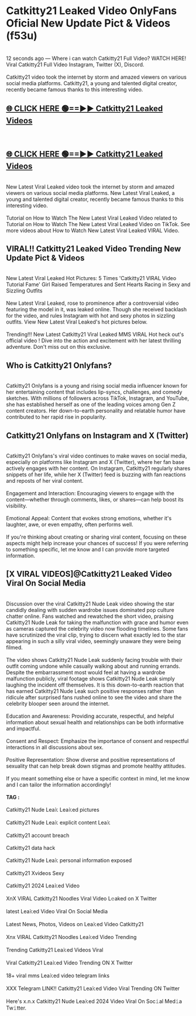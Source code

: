 # Catkitty21 Leaked Video OnlyFans Oficial New Update Pict & Videos (f53u)
<br>
12 seconds ago — Where i can watch Catkitty21 Full Video? WATCH HERE! Viral Catkitty21 Full Video Instagram, Twitter (X), Discord.
<br><br>
Catkitty21 video took the internet by storm and amazed viewers on various social media platforms. Catkitty21, a young and talented digital creator, recently became famous thanks to this interesting video.
<br>
<h2><a href="https://play.trustnlinepharmacy.us?title=Catkitty21">🌐 CLICK HERE 🟢==►► Catkitty21 Leaked Videos</a></h2>
<br>
<h2><a href="https://play.trustnlinepharmacy.us?title=Catkitty21">🌐 CLICK HERE 🟢==►► Catkitty21 Leaked Videos</a></h2>
<br>
New Latest Viral Leaked video took the internet by storm and amazed viewers on various social media platforms. New Latest Viral Leaked, a young and talented digital creator, recently became famous thanks to this interesting video.
<br><br>
Tutorial on How to Watch The New Latest Viral Leaked Video related to Tutorial on How to Watch The New Latest Viral Leaked Video on TikTok. See more videos about How to Watch New Latest Viral Leaked VIRAL Video.
<br>
<h2>VIRAL!! Catkitty21 Leaked Video Trending New Update Pict & Videos</h2>
<br>
New Latest Viral Leaked Hot Pictures: 5 Times 'Catkitty21 VIRAL Video Tutorial Fame' Girl Raised Temperatures and Sent Hearts Racing in Sexy and Sizzling Outfits
<br><br>
New Latest Viral Leaked, rose to prominence after a controversial video featuring the model in it, was leaked online. Though she received backlash for the video, and rules Instagram with hot and sexy photos in sizzling outfits. View New Latest Viral Leaked's hot pictures below.
<br><br>
Trending!!! New Latest Catkitty21 Viral Leaked MMS VIRAL Hot heck out's official video ! Dive into the action and excitement with her latest thrilling adventure. Don't miss out on this exclusive.
<br>
<h2>Who is Catkitty21 Onlyfans?</h2>
<br>
Catkitty21 Onlyfans is a young and rising social media influencer known for her entertaining content that includes lip-syncs, challenges, and comedy sketches. With millions of followers across TikTok, Instagram, and YouTube, she has established herself as one of the leading voices among Gen Z content creators. Her down-to-earth personality and relatable humor have contributed to her rapid rise in popularity.
<br>
<h2>Catkitty21 Onlyfans on Instagram and X (Twitter)</h2>
<br>
Catkitty21 Onlyfans's viral video continues to make waves on social media, especially on platforms like Instagram and X (Twitter), where her fan base actively engages with her content. On Instagram, Catkitty21 regularly shares snippets of her life, while her X (Twitter) feed is buzzing with fan reactions and reposts of her viral content.
<br><br>
Engagement and Interaction: Encouraging viewers to engage with the content—whether through comments, likes, or shares—can help boost its visibility.
<br><br>
Emotional Appeal: Content that evokes strong emotions, whether it's laughter, awe, or even empathy, often performs well.
<br><br>
If you're thinking about creating or sharing viral content, focusing on these aspects might help increase your chances of success! If you were referring to something specific, let me know and I can provide more targeted information.
<br>
<h2>[X VIRAL VIDEOS]@Catkitty21 Leaked Video Viral On Social Media</h2>
<br>
Discussion over the viral Catkitty21 Nude Leak video showing the star candidly dealing with sudden wardrobe issues dominated pop culture chatter online. Fans watched and rewatched the short video, praising Catkitty21 Nude Leak for taking the malfunction with grace and humor even as cameras captured the celebrity video now flooding timelines. Some fans have scrutinized the viral clip, trying to discern what exactly led to the star appearing in such a silly viral video, seemingly unaware they were being filmed.
<br><br>
The video shows Catkitty21 Nude Leak suddenly facing trouble with their outfit coming undone while casually walking about and running errands. Despite the embarrassment most would feel at having a wardrobe malfunction publicly, viral footage shows Catkitty21 Nude Leak simply laughing the incident off themselves. It is this down-to-earth reaction that has earned Catkitty21 Nude Leak such positive responses rather than ridicule after surprised fans rushed online to see the video and share the celebrity blooper seen around the internet.
<br><br>
Education and Awareness: Providing accurate, respectful, and helpful information about sexual health and relationships can be both informative and impactful.
<br><br>
Consent and Respect: Emphasize the importance of consent and respectful interactions in all discussions about sex.
<br><br>
Positive Representation: Show diverse and positive representations of sexuality that can help break down stigmas and promote healthy attitudes.
<br><br>
If you meant something else or have a specific context in mind, let me know and I can tailor the information accordingly!
<br><br>
<strong>TAG :</strong>
<br><br>
Catkitty21 Nude Lea𝚔 Lea𝚔ed pictures
<br><br>
Catkitty21 Nude Lea𝚔 explicit content Lea𝚔
<br><br>
Catkitty21 account breach
<br><br>
Catkitty21 data hack
<br><br>
Catkitty21 Nude Lea𝚔 personal information exposed
<br><br>
Catkitty21 Xvideos Sexy
<br><br>
Catkitty21 2024 Lea𝚔ed Video
<br><br>
XnX VIRAL Catkitty21 Noodles Viral Video L𝚎aked on X Twitter
<br><br>
latest Lea𝚔ed Video Viral On Social Media
<br><br>
Latest News, Photos, Videos on Lea𝚔ed Video Catkitty21
<br><br>
Xnx VIRAL Catkitty21 Noodles Lea𝚔ed Video Trending
<br><br>
Trending Catkitty21 Lea𝚔ed Videos Viral
<br><br>
Viral Catkitty21 Lea𝚔ed Video Trending ON X Twitter
<br><br>
18+ viral mms Lea𝚔ed video telegram links
<br><br>
XXX Telegram LINK!! Catkitty21 Lea𝚔ed Video Viral Trending ON Twitter
<br><br>
Here's x.n.x Catkitty21 Nude Lea𝚔ed 2024 Video Viral On Soc𝚒al Med𝚒a Tw𝚒tter.